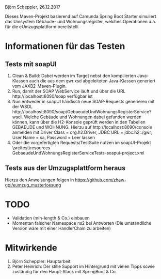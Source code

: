 Björn Scheppler, 26.12.2017

Dieses Maven-Projekt basierend auf Camunda Spring Boot Starter simuliert das 
Umsystem Gebäude- und Wohnungsregister, welches Operationen u.a. für die
eUmzugsplattform bereitstellt

# Informationen für das Testen
## Tests mit soapUI
1. Clean & Build: Dabei werden im Target nebst den kompilierten Java-Klassen auch
die aus dem gwr.xsd abgeleiteten Java-Klassen generiert vom JAXB2-Maven-Plugin.
2. Run, damit der SOAP WebService läuft und über die URL http://localhost:8090/soap
verfügbar ist
3. Nun entweder in soapUI händisch neue SOAP-Requests generieren mit der WSDL
http://localhost:8090/soap/GebaeudeUndWohnungsRegisterService?wsdl. Welche Gebäude
und Wohnungen dabei gefunden werden können, kann über die H2-Konsole geprüft werden 
in den Tabellen GEBAEUDE und WOHNUNG. Hierzu auf http://localhost:8090/console anmelden 
mit Driver Class = org.h2.Driver, JDBC URL = jdbc:h2:./gwr, User Name 
= sa, Password = Leer lassen
4. Oder die vorgefertigten Requests/TestSuite nutzen im soapUI-Projekt \src\test\resources\
GebaeudeUndWohnungsRegisterServiceTests-soapui-project.xml

## Tests aus der Umzugsplattform heraus
Hierzu den Anweisungen folgen in https://github.com/zhaw-gpi/eumzug_musterloesung

# TODO
- Validation (min-length & Co.) einbauen
- Momentan falscher Namespace ns2 bei Antworten (Die umständliche Version wäre 
  mit einer HandlerChain zu arbeiten)

# Mitwirkende
1. Björn Scheppler: Hauptarbeit
2. Peter Heinrich: Der stille Support im Hintergrund mit vielen Tipps sowie zuständig
für den Haupt-Stack mit SpringBoot & Co.